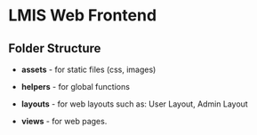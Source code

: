 # LMIS Web Frontend

## Folder Structure

- **assets** - for static files (css, images)

- **helpers** - for global functions

- **layouts** - for web layouts such as: User Layout, Admin Layout

- **views** - for web pages.